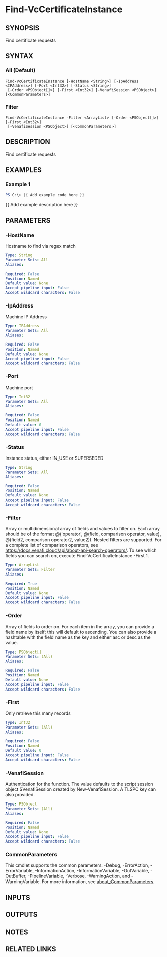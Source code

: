 # Find-VcCertificateInstance

## SYNOPSIS
Find certificate requests

## SYNTAX

### All (Default)
```
Find-VcCertificateInstance [-HostName <String>] [-IpAddress <IPAddress>] [-Port <Int32>] [-Status <String>]
 [-Order <PSObject[]>] [-First <Int32>] [-VenafiSession <PSObject>] [<CommonParameters>]
```

### Filter
```
Find-VcCertificateInstance -Filter <ArrayList> [-Order <PSObject[]>] [-First <Int32>]
 [-VenafiSession <PSObject>] [<CommonParameters>]
```

## DESCRIPTION
Find certificate requests

## EXAMPLES

### Example 1
```powershell
PS C:\> {{ Add example code here }}
```

{{ Add example description here }}

## PARAMETERS

### -HostName
Hostname to find via regex match

```yaml
Type: String
Parameter Sets: All
Aliases:

Required: False
Position: Named
Default value: None
Accept pipeline input: False
Accept wildcard characters: False
```

### -IpAddress
Machine IP Address

```yaml
Type: IPAddress
Parameter Sets: All
Aliases:

Required: False
Position: Named
Default value: None
Accept pipeline input: False
Accept wildcard characters: False
```

### -Port
Machine port

```yaml
Type: Int32
Parameter Sets: All
Aliases:

Required: False
Position: Named
Default value: 0
Accept pipeline input: False
Accept wildcard characters: False
```

### -Status
Instance status, either IN_USE or SUPERSEDED

```yaml
Type: String
Parameter Sets: All
Aliases:

Required: False
Position: Named
Default value: None
Accept pipeline input: False
Accept wildcard characters: False
```

### -Filter
Array or multidimensional array of fields and values to filter on.
Each array should be of the format @('operator', @(field, comparison operator, value), @(field2, comparison operator2, value2)).
Nested filters are supported.
For a complete list of comparison operators, see https://docs.venafi.cloud/api/about-api-search-operators/.
To see which fields you can search on, execute Find-VcCertificateInstance -First 1.

```yaml
Type: ArrayList
Parameter Sets: Filter
Aliases:

Required: True
Position: Named
Default value: None
Accept pipeline input: False
Accept wildcard characters: False
```

### -Order
Array of fields to order on.
For each item in the array, you can provide a field name by itself; this will default to ascending.
You can also provide a hashtable with the field name as the key and either asc or desc as the value.

```yaml
Type: PSObject[]
Parameter Sets: (All)
Aliases:

Required: False
Position: Named
Default value: None
Accept pipeline input: False
Accept wildcard characters: False
```

### -First
Only retrieve this many records

```yaml
Type: Int32
Parameter Sets: (All)
Aliases:

Required: False
Position: Named
Default value: 0
Accept pipeline input: False
Accept wildcard characters: False
```

### -VenafiSession
Authentication for the function.
The value defaults to the script session object $VenafiSession created by New-VenafiSession.
A TLSPC key can also provided.

```yaml
Type: PSObject
Parameter Sets: (All)
Aliases:

Required: False
Position: Named
Default value: None
Accept pipeline input: False
Accept wildcard characters: False
```

### CommonParameters
This cmdlet supports the common parameters: -Debug, -ErrorAction, -ErrorVariable, -InformationAction, -InformationVariable, -OutVariable, -OutBuffer, -PipelineVariable, -Verbose, -WarningAction, and -WarningVariable. For more information, see [about_CommonParameters](http://go.microsoft.com/fwlink/?LinkID=113216).

## INPUTS

## OUTPUTS

## NOTES

## RELATED LINKS
